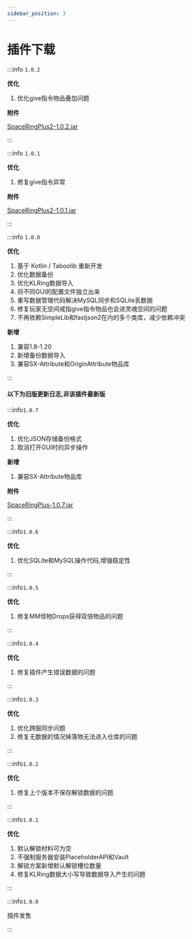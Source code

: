 ```yaml
---
sidebar_position: 3
---
```


# 插件下载

:::info `1.0.2`

**优化**

1. 优化give指令物品叠加问题

**附件**

[SpaceRingPlus2-1.0.2.jar](https://www.goodmc.cn/plugin/SpaceRingPlus/SpaceRingPlus2-1.0.2.jar)

:::

:::info `1.0.1`

**优化**

1. 修复give指令异常

**附件**

[SpaceRingPlus2-1.0.1.jar](https://www.goodmc.cn/plugin/SpaceRingPlus/SpaceRingPlus2-1.0.1.jar)

:::

:::info `1.0.0`

**优化**

1. 基于 Kotlin / Taboolib 重新开发
2. 优化数据备份
3. 优化KLRing数据导入
4. 将不同GUI的配置文件独立出来
5. 重写数据管理代码解决MySQL同步和SQLite丢数据
6. 修复玩家无空间戒指give指令物品也会进灵魂空间的问题
7. 不再依赖SimpleLib和fastjson2在内的多个类库，减少依赖冲突

**新增**

1. 兼容1.8-1.20
2. 新增备份数据导入
3. 兼容SX-Attribute和OriginAttribute物品库

:::

#### 以下为旧版更新日志,非该插件最新版

:::info`1.0.7`

**优化**

1. 优化JSON存储备份格式
2. 取消打开GUI时的异步操作

**新增**

1. 兼容SX-Attribute物品库

**附件**

[SpaceRingPlus-1.0.7.jar](https://www.goodmc.cn/plugin/SpaceRingPlus/SpaceRingPlus-1.0.7.jar)

:::

:::info`1.0.6`

**优化**

1. 优化SQLite和MySQL操作代码,增强稳定性

:::

:::info`1.0.5`

**优化**

1. 修复MM怪物Drops获得双倍物品的问题

:::

:::info`1.0.4`

**优化**

1. 修复插件产生错误数据的问题

:::

:::info`1.0.3`

**优化**

1. 优化跨服同步问题
2. 修复无数据的情况掉落物无法进入仓库的问题

:::

:::info`1.0.2`

**优化**

1. 修复上个版本不保存解锁数据的问题

:::

:::info`1.0.1`

**优化**

1. 默认解锁材料可为空
2. 不强制服务器安装PlaceholderAPI和Vault
3. 解锁方案新增默认解锁槽位数量
4. 修复KLRing数据大小写导致数据导入产生的问题

:::

:::info`1.0.0`

插件发售

:::
